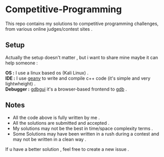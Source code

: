 ﻿# Competitive-Programming
This repo contains my solutions to competitive programming challenges, from various online judges/contest sites .
## Setup
Actually the setup doesn't matter , but i want to share mine maybe it can help someone :

**OS :** I use a linux based os (Kali Linux) .\
**IDE :** I use  [geany](https://github.com/geany/geany) to write and compile c++ code (it's simple and very lightwheight) .\
**Debugger  :** [gdbgui](https://github.com/cs01/gdbgui) it's a browser-based frontend to [gdb](https://www.gnu.org/software/gdb/) .

## Notes  
- All the code above is fully written by me .
- All the solutions are submitted and accepted .
- My solutions may not be the best in time/space complexity terms .
- Some Solutions may have been written in a rush during a contest and may not be written in a clean way .

If u have a better solution , feel free to create a new issue .

